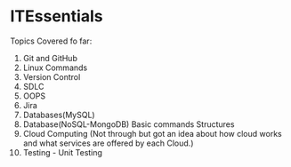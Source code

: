 # ITEssentials
Topics Covered fo far:<br>
1. Git and GitHub<br>
2. Linux Commands<br>
3. Version Control<br>
4. SDLC<br>
5. OOPS<br>
6. Jira<br>
7. Databases(MySQL)<br>
8. Database(NoSQL-MongoDB) Basic commands Structures<br>
8. Cloud Computing (Not through but got an idea about how cloud works and what services are offered by each Cloud.)<br>
9. Testing - Unit Testing<br>

